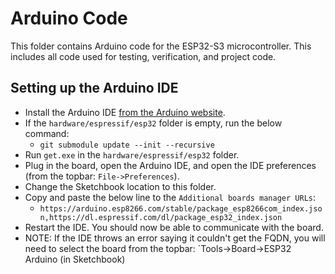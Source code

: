 # Arduino Code
This folder contains Arduino code for the ESP32-S3 microcontroller. This includes all code used for testing, verification, and project code.
## Setting up the Arduino IDE
- Install the Arduino IDE [from the Arduino website](https://www.arduino.cc/en/software).
- If the `hardware/espressif/esp32` folder is empty, run the below command:
  - `git submodule update --init --recursive`
- Run `get.exe` in the `hardware/espressif/esp32` folder.
- Plug in the board, open the Arduino IDE, and open the IDE preferences (from the topbar: `File->Preferences`).
- Change the Sketchbook location to this folder.
- Copy and paste the below line to the `Additional boards manager URLs`:
  - `https://arduino.esp8266.com/stable/package_esp8266com_index.json,https://dl.espressif.com/dl/package_esp32_index.json`
- Restart the IDE. You should now be able to communicate with the board.
- NOTE: If the IDE throws an error saying it couldn't get the FQDN, you will need to select the board from the topbar: `Tools->Board->ESP32 Arduino (in Sketchbook)